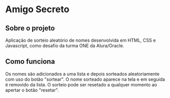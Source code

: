 # Amigo Secreto #

## Sobre o projeto ##

Aplicação de sorteio aleatório de nomes desenvolvida em HTML, CSS e Javascript, como desafio da turma ONE da Alura/Oracle.

## Como funciona ##

Os nomes são adicionados a uma lista e depois sorteados aleatoriamente com uso do botão "sortear". O nome sorteado aparece na tela e em seguida é removido da lista. O sorteio pode ser resetado a qualquer momento ao apertar o botão "resetar".

